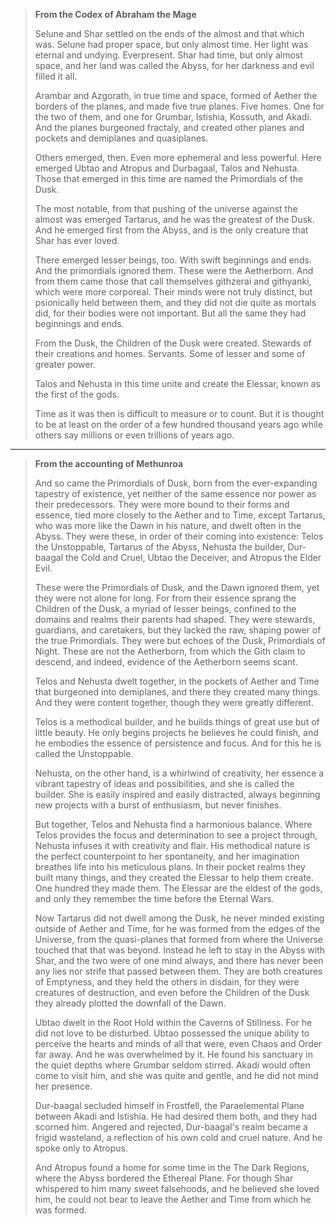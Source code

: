 > **From the Codex of Abraham the Mage**
> 
> Selune and Shar settled on the ends of the almost and that which was. Selune had proper space, but only almost time. Her light was eternal and undying. Everpresent. Shar had time, but only almost space, and her land was called the Abyss, for her darkness and evil filled it all.
> 
> Arambar and Azgorath, in true time and space, formed of Aether the borders of the planes, and made five true planes. Five homes. One for the two of them, and one for Grumbar, Istishia, Kossuth, and Akadi. And the planes burgeoned fractaly, and created other planes and pockets and demiplanes and quasiplanes. 
> 
> Others emerged, then. Even more ephemeral and less powerful. Here emerged Ubtao and Atropus and Durbagaal, Talos and Nehusta.  Those that emerged in this time are named the Primordials of the Dusk. 
> 
> The most notable, from that pushing of the universe against the almost was emerged Tartarus, and he was the greatest of the Dusk. And he emerged first from the Abyss, and is the only creature that Shar has ever loved.
> 
> There emerged lesser beings, too. With swift beginnings and ends. And the primordials ignored them. These were the Aetherborn. And from them came those that call themselves githzerai and githyanki, which were more corporeal. Their minds were not truly distinct, but psionically held between them, and they did not die quite as mortals did, for their bodies were not important. But all the same they had beginnings and ends. 
> 
> From the Dusk, the Children of the Dusk were created. Stewards of their creations and homes. Servants. Some of lesser and some of greater power. 
> 
> Talos and Nehusta in this time unite and create the Elessar, known as the first of the gods.
> 
> Time as it was then is difficult to measure or to count. But it is thought to be at least on the order of a few hundred thousand years ago while others say millions or even trillions of years ago. 

---


> **From the accounting of Methunroa**
> 
> And so came the Primordials of Dusk, born from the ever-expanding tapestry of existence, yet neither of the same essence nor power as their predecessors. They were more bound to their forms and essence, tied more closely to the Aether and to Time, except Tartarus, who was more like the Dawn in his nature, and dwelt often in the Abyss. They were these, in order of their coming into existence: Telos the Unstoppable, Tartarus of the Abyss, Nehusta the builder, Dur-baagal the Cold and Cruel, Ubtao the Deceiver, and Atropus the Elder Evil.
> 
> These were the Primordials of Dusk, and the Dawn ignored them, yet they were not alone for long. For from their essence sprang the Children of the Dusk, a myriad of lesser beings, confined to the domains and realms their parents had shaped. They were stewards, guardians, and caretakers, but they lacked the raw, shaping power of the true Primordials. They were but echoes of the Dusk, Primordials of Night. These are not the Aetherborn, from which the Gith claim to descend, and indeed, evidence of the Aetherborn seems scant.
> 
> Telos and Nehusta dwelt together, in the pockets of Aether and Time that burgeoned into demiplanes, and there they created many things. And they were content together, though they were greatly different.
> 
> Telos is a methodical builder, and he builds things of great use but of little beauty. He only begins projects he believes he could finish, and he embodies the essence of persistence and focus. And for this he is called the Unstoppable. 
> 
> Nehusta, on the other hand, is a whirlwind of creativity, her essence a vibrant tapestry of ideas and possibilities, and she is called the builder. She is easily inspired and easily distracted, always beginning new projects with a burst of enthusiasm, but never finishes.
> 
> But together, Telos and Nehusta find a harmonious balance. Where Telos provides the focus and determination to see a project through, Nehusta infuses it with creativity and flair. His methodical nature is the perfect counterpoint to her spontaneity, and her imagination breathes life into his meticulous plans. In their pocket realms they built many things, and they created the Elessar to help them create. One hundred they made them. The Elessar are the eldest of the gods, and only they remember the time before the Eternal Wars.
> 
> Now Tartarus did not dwell among the Dusk, he never minded existing outside of Aether and Time, for he was formed from the edges of the Universe, from the quasi-planes that formed from where the Universe touched that that was beyond. Instead he left to stay in the Abyss with Shar, and the two were of one mind always, and there has never been any lies nor strife that passed between them. They are both creatures of Emptyness, and they held the others in disdain, for they were creatures of destruction, and even before the Children of the Dusk they already plotted the downfall of the Dawn.
> 
> Ubtao dwelt in the Root Hold within the Caverns of Stillness. For he did not love to be disturbed. Ubtao possessed the unique ability to perceive the hearts and minds of all that were, even Chaos and Order far away. And he was overwhelmed by it. He found his sanctuary in the quiet depths where Grumbar seldom stirred. Akadi would often come to visit him, and she was quite and gentle, and he did not mind her presence.
> 
> Dur-baagal secluded himself in Frostfell, the Paraelemental Plane between Akadi and Istishia. He had desired them both, and they had scorned him. Angered and rejected, Dur-baagal's realm became a frigid wasteland, a reflection of his own cold and cruel nature. And he spoke only to Atropus.
> 
> And Atropus found a home for some time in the The Dark Regions, where the Abyss bordered the Ethereal Plane. For though Shar whispered to him many sweet falsehoods, and he believed she loved him, he could not bear to leave the Aether and Time from which he was formed. 